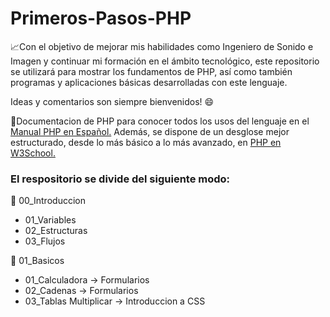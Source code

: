 # Primeros-Pasos-PHP
📈Con el objetivo de mejorar mis habilidades como Ingeniero de Sonido e Imagen 
y continuar mi formación en el ámbito tecnológico, este repositorio se utilizará para mostrar
los fundamentos de PHP, así como también programas y aplicaciones básicas desarrolladas con este lenguaje.

Ideas y comentarios son siempre bienvenidos! 😄

📌Documentacion de PHP para conocer todos los usos del lenguaje en el [Manual PHP en Español.](https://www.php.net/manual/es/langref.php)
Además, se dispone de un desglose mejor estructurado, desde lo más básico a lo más avanzado, en [PHP en W3School.](https://www.w3schools.com/php/default.asp)


### El respositorio se divide del siguiente modo:

📂 00_Introduccion
  - 01_Variables
  - 02_Estructuras
  - 03_Flujos

📂 01_Basicos
  - 01_Calculadora -> Formularios
  - 02_Cadenas -> Formularios
  - 03_Tablas Multiplicar -> Introduccion a CSS
